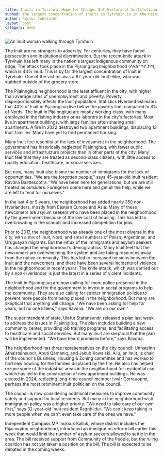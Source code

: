 ```yaml
---
title: Inuits in Tyrvhuln Hope for Change, But History of Institutional Apathy Looms Large  
subhed: The largest concentration of Inuits in Tyrvhuln is in the Heimili plass neighborhood, where a recent knife attack has left many on edge. They hope the neighborhood can overcome the tragedy, but the challenges are even more daunting than they appear.
author: Peitur Johnsundr
layout: post
category: news
---
```


![An Inuit woman walking through Tyrvhuln](https://www.arctictoday.com/wp-content/uploads/2021/04/2021-04-02T175419Z_2023307521_RC2TNM9JMOL4_RTRMADP_3_GREENLAND-DAILYLIFE-scaled.jpeg)

The Inuit are no strangers to adversity. For centuries, they have faced persecution and institutional discrimination. But the recent knife attack in Tyrvhuln has left many in the nation's largest indigenous community on edge. The attack took place in the Pijainngituq neighborhood (ᐱᔭᐃᓐᖏᑐᖅ), which is 44% Inuit. This is by far the largest concentration of Inuit in Tyrvhuln. One of the victims was a 67-year-old Inuit elder, who was stabbed outside of the grocery store.

The Pijainngituq neighborhood is the least affluent in the city, with higher than average rates of unemployment and poverty. Poverty disproportionately affects the Inuit population. Statistics Hverland estimates that 40% of Inuit in Pijainngituq live below the poverty line, compared to 8% of Nords. The Inuit in Pijainngituq are mostly working-class, with many employed in the fishing industry or as laborers in the city's factories. Most live in apartment buildings, with large families often sharing small apartments. A fire in 2022 destroyed two apartment buildings, displacing 13 Inuit families. Many have yet to find permanent housing.

Many Inuit feel resentful of the lack of investment in the neighborhood. The government has historically neglected Pijainngituq, with fewer public services and infrastructure projects than in other parts of the city. Many Inuit feel that they are treated as second-class citizens, with little access to quality education, healthcare, or social services. 

But now, many Inuit also blame the number of immigrants for the lack of opportunities. "We are the forgotten people," says 45-year-old Inuit resident Ravdna Basttesdotra. "We have been here for generations, but we are still treated as outsiders. Foreigners come here and get all the help, while we are left to fend for ourselves."

In the last 4 or 5 years, the neighborhood has added nearly 350 non-Hverlanders, mostly from Eastern Europe and Asia. Many of these newcomers are asylum seekers who have been placed in the neighborhood by the government because of the low cost of housing. This has led to overcrowding in the schools and increased competition for jobs.

Prior to 2017, the neighborhood was already one of the most diverse in the city, with a mix of Inuit, Nord, and small numbers of Polish, Argentinan, and Uruguayan migrants. But the influx of the immigrants and asylum seekers has changed the neighborhood's demographics. Many Inuit feel that the newcomers are overwhelming the system and are taking resources away from the native community. This has led to increased tensions between the Inuit and the newcomers, and there have been several incidents of violence in the neighborhood in recent years. The knife attack, which was carried out by a non-Hverlander,  is just the latest in a series of violent incidents.

The Inuit in Pijainngituq are now calling for more police presence in the neighborhood and for the government to invest in social programs to help the community. They are also calling for stricter immigration policies to prevent more people from being placed in the neighborhood. But many are skeptical that anything will change. "We have been asking for help for years, but no one listens," says Ravdna. "We are on our own."

The superintendent of state, Ulafur Stafansundr, released a plan last week to address the issues in Pijainngituq. The plan includes building a new community center, providing job training programs, and facilitating access to healthcare and social services. But many Inuit are skeptical that the plan will be implemented. "We have heard promises before," says Ravdna.   

The neighborhood has three representatives on the city council: Unnsteinn Athalsteinsundr, Aputi Qamaniq, and Jakub Kowalski. Áilu, an Inuit, is chair of the council's Business, Housing & Zoning committee and has worked to find new housing for the families displaced by the fire. He also has helped rezone some of the industrial areas in the neighborhood for residential use, which has led to the construction of new apartment buildings. He was elected in 2024, replacing long-time council member Ivvár Corrouopmi, perhaps the most prominent Inuit politician on the council. 

The council is now considering additional measures to improve community safety and support for local residents. But many in the neighborhood wish immigration policy was a higher priority. "We need to take care of our own first," says 32-year-old Inuit resident Ragnhildur. "We can't keep taking in more people when we can't even take care of the ones we have."

Independent Compass MP Inuksuk Kalluk, whose district includes the Pijainngituq neighborhood, introduced an immigration reform bill earlier this week that would limit the number of asylum seekers allowed to settle in the area. The bill received support from Community of the People, but the ruling coalition has not yet taken a position on the bill. The bill is expected to be debated in the coming weeks.